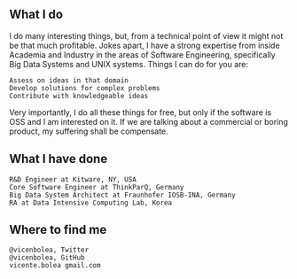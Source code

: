 ## What I do

I do many interesting things, but, from a technical point of view it might not be that much profitable. Jokes apart, I have a strong expertise from inside Academia and Industry in the areas of Software Engineering, specifically Big Data Systems and UNIX systems. Things I can do for you are:

    Assess on ideas in that domain
    Develop solutions for complex problems
    Contribute with knowledgeable ideas


Very importantly, I do all these things for free, but only if the software is OSS and I am interested on it. If we are talking about a commercial or boring product, my suffering shall be compensate.

## What I have done

    R&D Engineer at Kitware, NY, USA
    Core Software Engineer at ThinkParQ, Germany
    Big Data System Architect at Fraunhofer IOSB-INA, Germany
    RA at Data Intensive Computing Lab, Korea


## Where to find me

    @vicenbolea, Twitter
    @vicenbolea, GitHub
    vicente.bolea gmail.com

